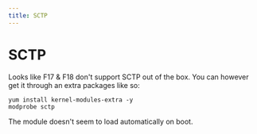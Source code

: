 ```yaml
---
title: SCTP
---
```


# SCTP

Looks like F17 & F18 don't support SCTP out of the box. You can however get it
through an extra packages like so:

```
yum install kernel-modules-extra -y
modprobe sctp
```

The module doesn't seem to load automatically on boot.

